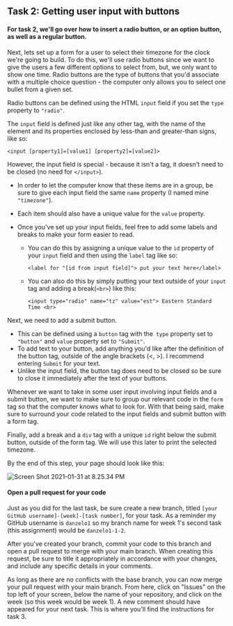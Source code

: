 ## Task 2: Getting user input with buttons

#### For task 2, we'll go over how to insert a radio button, or an option button, as well as a regular button.

Next, lets set up a form for a user to select their timezone for the clock we're going to build.  To do this, we'll use radio buttons since we want to give the users a few different options to select from, but, we only want to show one time.  Radio buttons are the type of buttons that you'd associate with a multiple choice question - the computer only allows you to select one bullet from a given set.

Radio buttons can be defined using the HTML `input` field if you set the `type` property to `"radio"`.  

The `input` field is defined just like any other tag, with the name of the element and its properties enclosed by less-than and greater-than signs, like so:

`<input [property1]=[value1] [property2]=[value2]>`

However, the input field is special - because it isn't a tag, it doesn't need to be closed (no need for `</input>`).

- In order to let the computer know that these items are in a group, be sure to give each input field the same `name` property (I named mine `"timezone"`). 

- Each item should also have a unique value for the `value` property.

- Once you've set up your input fields, feel free to add some labels and breaks to make your form easier to read. 

  - You can do this by assigning a unique value to the `id` property of your `input` field and then using the `label` tag like so:

    ```{html}
    <label for "[id from input field]"> put your text here</label>
    ```

  - You can also do this by simply putting your text outside of your `input` tag and adding a break(`<br>`) like this:
  
    ```{html}
    <input type="radio" name="tz" value="est"> Eastern Standard Time <br>
    ```

Next, we need to add a submit button.  

- This can be defined using a `button` tag with the` type` property set to `"button"` and `value` property set to `"Submit"`.  
- To add text to your button, add anything you'd like after the definition of the button tag, outside of the angle brackets (<, >). I recommend entering `Submit` for your text.
- Unlike the input field, the button tag does need to be closed so be sure to close it immediately after the text of your buttons. 

Whenever we want to take in some user input involving input fields and a submit button, we want to make sure to group our relevant code in the `form` tag so that the computer knows what to look for.  With that being said, make sure to surround your code related to the input fields and submit button with a form tag.

Finally, add a break and a `div` tag with a unique `id` right below the submit button, outside of the form tag.  We will use this later to print the selected timezone.

By the end of this step, your page should look like this:

![Screen Shot 2021-01-31 at 8.25.34 PM](../../../images/commandprompt.png)

#### Open a pull request for your code

Just as you did for the last task, be sure create a new branch, titled `[your GitHub username]-[week]-[task number]`, for your task.  As a reminder my GitHub username is `danzelo1` so my branch name for week 1's second task (this assignment) would be `danzelo1-1-2`.

After you've created your branch, commit your code to this branch and open a pull request to merge with your main branch.  When creating this request, be sure to title it appropriately in accordance with your changes, and include any specific details in your comments.

As long as there are no conflicts with the base branch, you can now merge your pull request with your main branch. From here, click on "Issues" on the top left of your screen, below the name of your repository, and click on the week (so this week would be week 1). A new comment should have appeared for your next task. This is where you'll find the instructions for task 3.
